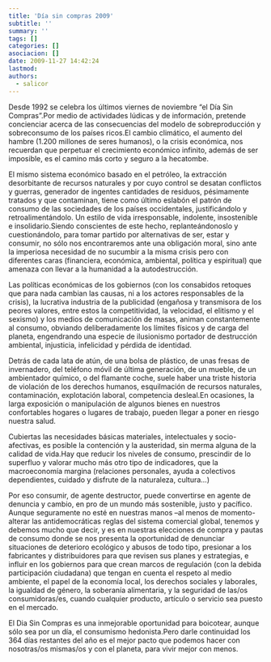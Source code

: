 ```yaml
---
title: 'Día sin compras 2009'
subtitle: ''
summary: ''
tags: []
categories: []
asociacion: []
date: 2009-11-27 14:42:24
lastmod:
authors: 
  - salicor
---
```


Desde 1992 se celebra los últimos viernes de noviembre “el Día Sin Compras”.Por medio de actividades lúdicas y de información, pretende concienciar acerca de las consecuencias del modelo de sobreproducción y sobreconsumo de los países ricos.El cambio climático, el aumento del hambre (1.200 millones de seres humanos), o la crisis económica, nos recuerdan que perpetuar el crecimiento económico infinito, además de ser imposible, es el camino más corto y seguro a la hecatombe.

El mismo sistema económico basado en el petróleo, la extracción desorbitante de recursos naturales y por cuyo control se desatan conflictos y guerras, generador de ingentes cantidades de residuos, pésimamente tratados y que contaminan, tiene como último eslabón el patrón de consumo de las sociedades de los países occidentales, justificándolo y retroalimentándolo.
Un estilo de vida irresponsable, indolente, insostenible e insolidario.Siendo conscientes de este hecho, replanteándonoslo y cuestionándolo, para tomar partido por alternativas de ser, estar y consumir, no sólo nos encontraremos ante una obligación moral, sino ante la imperiosa necesidad de no sucumbir a la misma crisis pero con diferentes caras (financiera, económica, ambiental, política y espiritual) que amenaza con llevar a la humanidad a la autodestrucción.

Las políticas económicas de los gobiernos (con los consabidos retoques que para nada cambian las causas, ni a los actores responsables de la crisis), la lucrativa industria de la publicidad (engañosa y transmisora de los peores valores, entre estos la competitividad, la velocidad, el elitismo y el sexismo) y los medios de comunicación de masas, animan constantemente al consumo, obviando deliberadamente los límites físicos y de carga del planeta, engendrando una especie de ilusionismo portador de destrucción ambiental, injusticia, infelicidad y pérdida de identidad.

Detrás de cada lata de atún, de una bolsa de plástico, de unas fresas de invernadero, del teléfono móvil de última generación, de un mueble, de un ambientador químico, o del flamante coche, suele haber una triste historia de violación de los derechos humanos, esquilmación de recursos naturales, contaminación, explotación laboral, competencia desleal.En ocasiones, la larga exposición o manipulación de algunos bienes en nuestros confortables hogares o lugares de trabajo, pueden llegar a poner en riesgo nuestra salud.

Cubiertas las necesidades básicas materiales, intelectuales y socio-afectivas, es posible la contención y la austeridad, sin merma alguna de la calidad de vida.Hay que reducir los niveles de consumo, prescindir de lo superfluo y valorar mucho más otro tipo de indicadores, que la macroeconomía margina (relaciones personales, ayuda a colectivos dependientes, cuidado y disfrute de la naturaleza, cultura...)

Por eso consumir, de agente destructor, puede convertirse en agente de denuncia y cambio, en pro de un mundo más sostenible, justo y pacífico.
Aunque  seguramente no esté en nuestras manos –al menos de momento- alterar las antidemocráticas reglas del sistema comercial global, tenemos y debemos mucho que decir, y es en nuestras elecciones de compra y pautas de consumo donde se nos presenta la oportunidad de denunciar situaciones de deterioro ecológico y abusos de todo tipo, presionar a los fabricantes y distribuidores para que revisen sus planes y estrategias, e influir en los gobiernos para que crean marcos de regulación (con la debida participación ciudadana) que tengan en cuenta el respeto al medio ambiente, el papel de la economía local, los derechos sociales y laborales, la igualdad de género, la soberanía alimentaria, y la seguridad de las/os consumidoras/es, cuando cualquier producto, artículo o servicio sea puesto en el mercado.

El Dia Sin Compras es una inmejorable oportunidad para boicotear, aunque sólo sea por un día, el consumismo hedonista.Pero darle continuidad los 364 días restantes del año es el mejor pacto que podemos hacer con nosotras/os mismas/os y con el planeta, para vivir mejor con menos.

